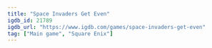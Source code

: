 ```yaml
---
title: "Space Invaders Get Even"
igdb_id: 21789
igdb_url: "https://www.igdb.com/games/space-invaders-get-even"
tag: ["Main game", "Square Enix"]
---
```

